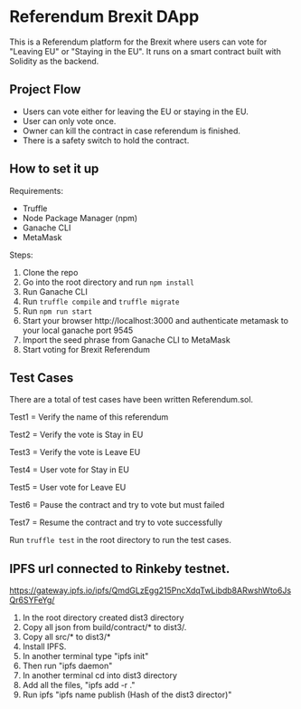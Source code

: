 # Referendum Brexit DApp
This is a Referendum platform for the Brexit where users can vote for "Leaving EU" or "Staying in the EU". It runs on a smart contract built with Solidity as the backend.

## Project Flow
  - Users can vote either for leaving the EU or staying in the EU.
  - User can only vote once. 
  - Owner can kill the contract in case referendum is finished.
  - There is a safety switch to hold the contract.

## How to set it up
Requirements:
  - Truffle
  - Node Package Manager (npm)
  - Ganache CLI
  - MetaMask
  
Steps:
  1. Clone the repo
  2. Go into the root directory and run `npm install`
  3. Run Ganache CLI
  4. Run `truffle compile` and `truffle migrate`
  5. Run `npm run start`
  6. Start your browser http://localhost:3000 and authenticate metamask to your local ganache port 9545
  7. Import the seed phrase from Ganache CLI to MetaMask
  8. Start voting for Brexit Referendum

## Test Cases
There are a total of  test cases have been written Referendum.sol.

Test1 = Verify the name of this referendum

Test2 = Verify the vote is Stay in EU

Test3 = Verify the vote is Leave EU

Test4 = User vote for Stay in EU

Test5 = User vote for Leave EU

Test6 = Pause the contract and try to vote but must failed

Test7 = Resume the contract and try to vote successfully

Run `truffle test` in the root directory to run the test cases.


##  IPFS url connected to Rinkeby testnet.

https://gateway.ipfs.io/ipfs/QmdGLzEgg215PncXdqTwLibdb8ARwshWto6JsQr6SYFeYg/


1. In the root directory created dist3 directory
2. Copy all json from build/contract/* to dist3/.
3. Copy all src/* to dist3/*
4. Install IPFS.
5. In another terminal type "ipfs init"
6. Then run "ipfs daemon" 
7. In another terminal cd into dist3 directory
8. Add all the files, "ipfs add -r ."
9. Run ipfs "ipfs name publish (Hash of the dist3 director)"
